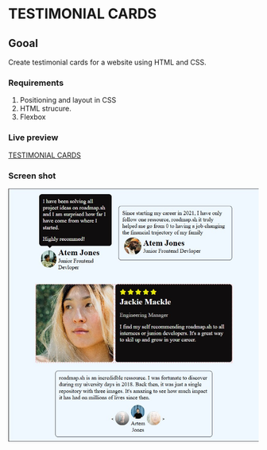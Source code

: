 # TESTIMONIAL CARDS

## Gooal

Create testimonial cards for a website using HTML and CSS.

### Requirements

<ol>
<li>Positioning and layout in CSS</li>
<li>HTML strucure.</li>
<li>Flexbox</li>
</ol>

### Live preview

<a href="#">TESTIMONIAL CARDS</a>

### Screen shot

![](/05-testimonial-card/assets/Laptop%20preview.jpg)